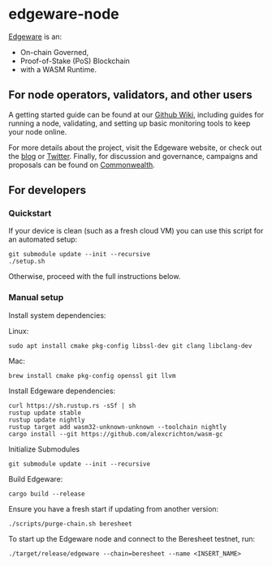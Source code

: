 # edgeware-node

[Edgeware](https://edgewa.re) is an:
- On-chain Governed,
- Proof-of-Stake (PoS) Blockchain
- with a WASM Runtime.

## For node operators, validators, and other users

A getting started guide can be found at our [Github
Wiki](https://github.com/hicommonwealth/edgeware-node/wiki), including
guides for running a node, validating, and setting up basic monitoring
tools to keep your node online.

For more details about the project, visit the Edgeware website, or
check out the [blog](https://blog.edgewa.re) or
[Twitter](https://twitter.com/heyedgeware). Finally, for discussion and
governance, campaigns and proposals can be found on
[Commonwealth](https://commonwealth.im).

## For developers

### Quickstart

If your device is clean (such as a fresh cloud VM) you can use this
script for an automated setup:

```
git submodule update --init --recursive
./setup.sh
```

Otherwise, proceed with the full instructions below.

### Manual setup

Install system dependencies:

Linux:
```
sudo apt install cmake pkg-config libssl-dev git clang libclang-dev
```

Mac:
```
brew install cmake pkg-config openssl git llvm
```

Install Edgeware dependencies:

```
curl https://sh.rustup.rs -sSf | sh
rustup update stable
rustup update nightly
rustup target add wasm32-unknown-unknown --toolchain nightly
cargo install --git https://github.com/alexcrichton/wasm-gc
```

Initialize Submodules
```
git submodule update --init --recursive
```

Build Edgeware:

```
cargo build --release
```

Ensure you have a fresh start if updating from another version:
```
./scripts/purge-chain.sh beresheet
```

To start up the Edgeware node and connect to the Beresheet testnet, run:
```
./target/release/edgeware --chain=beresheet --name <INSERT_NAME>
```
